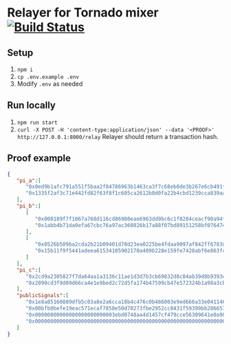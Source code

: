 # Relayer for Tornado mixer [![Build Status](https://travis-ci.org/peppersec/tornado-mixer-relayer.svg?branch=master)](https://travis-ci.org/peppersec/tornado-mixer-relayer)
## Setup
1. `npm i`
2. `cp .env.example .env`
3. Modify `.env` as needed

## Run locally
1. `npm run start`
2. `curl -X POST -H 'content-type:application/json' --data '<PROOF>' http://127.0.0.1:8000/relay`
Relayer should return a transaction hash.

## Proof example
```json
{
   "pi_a":[
      "0x0ed9b1afc791a551f5baa2f84786963b1463ca3f7c68eb0de3b267e6cb491f05",
      "0x1335f2af3c71e442fd82f63f8f1c605ca2612b8d0fa22b4cbd1239cca839aa3d"
   ],
   "pi_b":[
      [
         "0x000189f7f1067a768d116cd86980eae6963dd9bc6c1f8204ceacf90a94f60d81",
         "0x1abb4b71da0efa67cbc76a97ac360826b17a88f07bd89151258bf076474a4804"
      ],
      [
         "0x0526b509ba2cda2b21b09401d70d23ea0225be4fdaa9097af842ff6783d1e0f4",
         "0x15b11f9f5441adeea61534105902170a409b228e159fe7428abf6e863fc05273"
      ]
   ],
   "pi_c":[
      "0x2cd9a2305827f7da64aa1a3136c11ae1d3d7b3cb69832d8c04ab39d8b9393cda",
      "0x2090cd3f9d09d66ca4e1e9bed2c72d5fa174b47599cb47e572324b1a98a3cb7a"
   ],
   "publicSignals":[
      "0x1e8a85160889dfb5c03a8e2a6cca18b4c476c0b486003e9ed666a33e04114658",
      "0x00bfb0befe19eac571ecaf7858e50d70273fbe2952cc8431f59399bb28665796",
      "0x00000000000000000000000003ebd0748aa4d1457cf479cce56309641e0a98f5",
      "0x0000000000000000000000000000000000000000000000000000000000000000"
   ]
}
```
